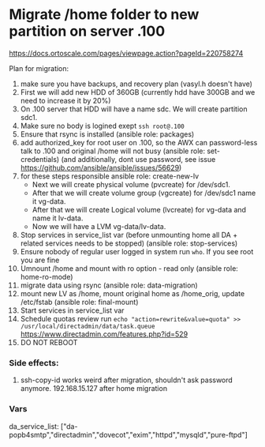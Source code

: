 # Migrate /home folder to new partition on server .100
https://docs.ortoscale.com/pages/viewpage.action?pageId=220758274

Plan for migration:
1. make sure you have backups, and recovery plan (vasyl.h doesn't have)
1. First we will add new HDD of 360GB (currently hdd have 300GB and we need to increase it by 20%)
1. On .100 server that HDD will have a name sdc. We will create partition sdc1.
1. Make sure no body is logined exept `ssh root@.100`
1. Ensure that rsync is installed (ansible role: packages)
1. add authorized_key for root user on .100, so the AWX can password-less talk to .100 and original /home will not busy (ansible role: set-credentials) (and additionally, dont use password, see issue https://github.com/ansible/ansible/issues/56629)
1. for these steps responsible ansible role: create-new-lv
    * Next we will create physical volume (pvcreate) for /dev/sdc1.
    * After that we will create volume group (vgcreate) for /dev/sdc1 name it vg-data.
    * After that we will create Logical volume (lvcreate) for vg-data and name it lv-data.
    * Now we will have a LVM vg-data/lv-data.
1. Stop services in service_list var (before unmounting home all DA + related services needs to be stopped) (ansible role: stop-services)
1. Ensure nobody of regular user logged in system run `who`. If you see root you are fine
1. Umnount /home and mount with ro option - read only (ansible role: home-ro-mode)
1. migrate data using rsync (ansible role: data-migration)
1. mount new LV as /home, mount original home as /home_orig, update /etc/fstab (ansible role: final-mount)
1. Start services in service_list var 
1. Schedule quotas review run `echo "action=rewrite&value=quota" >> /usr/local/directadmin/data/task.queue` 
https://www.directadmin.com/features.php?id=529
1. DO NOT REBOOT



### Side effects:
1. ssh-copy-id works weird after migration, shouldn't ask password anymore. 192.168.15.127 after home migration

### Vars
da_service_list: ["da-popb4smtp","directadmin","dovecot","exim","httpd","mysqld","pure-ftpd"]